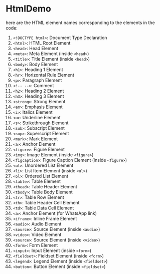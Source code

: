 # HtmlDemo
here are the HTML element names corresponding to the elements in the code:

1. `<!DOCTYPE html>`: Document Type Declaration
2. `<html>`: HTML Root Element
3. `<head>`: Head Element
4. `<meta>`: Meta Element (inside `<head>`)
5. `<title>`: Title Element (inside `<head>`)
6. `<body>`: Body Element
7. `<h1>`: Heading 1 Element
8. `<hr>`: Horizontal Rule Element
9. `<p>`: Paragraph Element
10. `<!-- -->`: Comment
11. `<h2>`: Heading 2 Element
12. `<h3>`: Heading 3 Element
13. `<strong>`: Strong Element
14. `<em>`: Emphasis Element
15. `<i>`: Italics Element
16. `<u>`: Underline Element
17. `<s>`: Strikethrough Element
18. `<sub>`: Subscript Element
19. `<sup>`: Superscript Element
20. `<mark>`: Mark Element
21. `<a>`: Anchor Element
22. `<figure>`: Figure Element
23. `<img>`: Image Element (inside `<figure>`)
24. `<figcaption>`: Figure Caption Element (inside `<figure>`)
25. `<ul>`: Unordered List Element
26. `<li>`: List Item Element (inside `<ul>`)
27. `<ol>`: Ordered List Element
28. `<table>`: Table Element
29. `<thead>`: Table Header Element
30. `<tbody>`: Table Body Element
31. `<tr>`: Table Row Element
32. `<th>`: Table Header Cell Element
33. `<td>`: Table Data Cell Element
34. `<a>`: Anchor Element (for WhatsApp link)
35. `<iframe>`: Inline Frame Element
36. `<audio>`: Audio Element
37. `<source>`: Source Element (inside `<audio>`)
38. `<video>`: Video Element
39. `<source>`: Source Element (inside `<video>`)
40. `<form>`: Form Element
41. `<input>`: Input Element (inside `<form>`)
42. `<fieldset>`: Fieldset Element (inside `<form>`)
43. `<legend>`: Legend Element (inside `<fieldset>`)
44. `<button>`: Button Element (inside `<fieldset>`)
